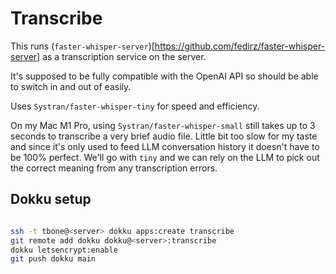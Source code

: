 # Transcribe

This runs (`faster-whisper-server`)[https://github.com/fedirz/faster-whisper-server] as a transcription service on the server.

It's supposed to be fully compatible with the OpenAI API so should be able to switch in and out of easily.

Uses `Systran/faster-whisper-tiny` for speed and efficiency.

On my Mac M1 Pro, using `Systran/faster-whisper-small` still takes up to 3 seconds to transcribe a very brief audio file. Little bit too slow for my taste and since it's only used to feed LLM conversation history it doesn't have to be 100% perfect. We'll go with `tiny` and we can rely on the LLM to pick out the correct meaning from any transcription errors.

## Dokku setup

```bash

ssh -t tbone@<server> dokku apps:create transcribe
git remote add dokku dokku@<server>:transcribe
dokku letsencrypt:enable
git push dokku main
```
